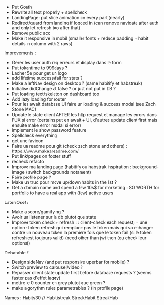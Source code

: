 - Put Goath
- Rewrite all text properly + spellcheck
- LandingPage: put slide animation on every part (nearly)
- Redirect/guard from landing if logged in (can remove navigate after auth and only let refresh too after that)
- Remove public acc
- Make it responsive in mobil (smaller fonts + reduce padding + habit details in column with 2 raws)

Improvements :
- Gerer les user auth req erreurs et display dans le form
- Put tokentime to 999days ?
- Lacher 5e pour get un logo
- add lifetime success/fail for stats ?
- Make a leftNav design on desktop ? (same habitify et habstreak)
- Initialise didChange at false ? or just not put in DB ?
- Put loading text/skeleton on dashboard too
- Add lazy loading for router
- Pour les await database UI faire un loading & success modal (see Zach Stone MAC)
- Update le state client AFTER les http request et manage les errors dans l'UX si error (certains put en await + UI, d'autres update client first mais ensuite make error modal si error)
- implement le show password feature
- Spellcheck everything
- get une favicon
- Faire un readme pour git (check zach stone and others) : https://www.makeareadme.com/
- Put link/pages on footer stuff
- recheck refacto
- Improve ma landing page (habitify ou habstrak inspiration : background-image / switch backgrounds notament)
- Faire profile page ?
- Make un truc pour move up/down habits in the list ?
- Get a domain name and spend a few 10s$ for marketing : SO WORTH for portfolio to have a real app with (few) active users

Later/Osef :
- Make a score/gamifying ?
- Avoir un listener sur la db plutot que state
- Improve token check + refresh :
: client-check each request; + une option : token refresh qui remplace pas le token mais qui va echanger contre un nouveau token la premiere fois que le token fail (si le token refresh est toujours valid) (need other than jwt then (ou check leur options))


Debatable ?
- Design sideNav (and put responsive uperbar for mobile) ?
-  Switch preview to carousel/video ?
- Repasser client state update first before database requests ? (seems faster pas d'effet laggy)
- mettre le 0 counter en grey plutot que green ?
- make algorythm rules parametrables ? (in profile page)


Names : Habits30 // Habitistreak StreakHabit StreakHab 
